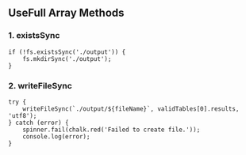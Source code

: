 ## UseFull Array Methods

### 1. existsSync
``` 
if (!fs.existsSync('./output')) {
    fs.mkdirSync('./output');
}
```

### 2. writeFileSync
``` 
try {
    writeFileSync(`./output/${fileName}`, validTables[0].results, 'utf8');
} catch (error) {
    spinner.fail(chalk.red('Failed to create file.'));
    console.log(error);
}
``` 